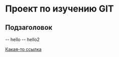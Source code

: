 # Проект по изучению GIT

## Подзаголовок

-- hello
-- hello2

[Какая-то ссылка](https://github.com/Vaaldemarr)